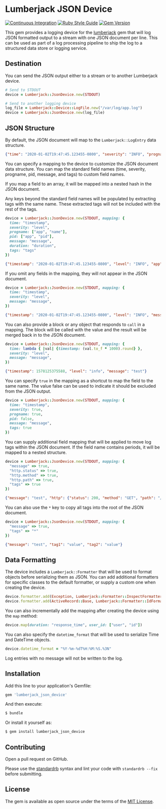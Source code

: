 # Lumberjack JSON Device

[![Continuous Integration](https://github.com/bdurand/lumberjack_json_device/actions/workflows/continuous_integration.yml/badge.svg)](https://github.com/bdurand/lumberjack_json_device/actions/workflows/continuous_integration.yml)
[![Ruby Style Guide](https://img.shields.io/badge/code_style-standard-brightgreen.svg)](https://github.com/testdouble/standard)
[![Gem Version](https://badge.fury.io/rb/lumberjack_json_device.svg)](https://badge.fury.io/rb/lumberjack_json_device)

This gem provides a logging device for the [lumberjack](https://github.com/bdurand/lumberjack) gem that will log JSON formatted output to a stream with one JSON document per line. This can be used as part of a log processing pipeline to ship the log to a structured data store or logging service.

## Destination

You can send the JSON output either to a stream or to another Lumberjack device.

```ruby
# Send to STDOUT
device = Lumberjack::JsonDevice.new(STDOUT)

# Send to another logging device
log_file = Lumberjack::Device::LogFile.new("/var/log/app.log")
device = Lumberjack::JsonDevice.new(log_file)
```

## JSON Structure

By default, the JSON document will map to the `Lumberjack::LogEntry` data structure.

```json
{"time": "2020-01-02T19:47:45.123455-0800", "severity": "INFO", "progname": "web", "pid": 101, "message": "test", "tags": {"foo": "bar"}}
```

You can specify a mapping to the device to customize the JSON document data structure. You can map the standard field names (time, severity, progname, pid, message, and tags) to custom field names.

If you map a field to an array, it will be mapped into a nested hash in the JSON document.

Any keys beyond the standard field names will be populated by extracting tags with the same name. These extracted tags will not be included with the rest of the tags.

```ruby
device = Lumberjack::JsonDevice.new(STDOUT, mapping: {
  time: "timestamp",
  severity: "level",
  progname: ["app", "name"],
  pid: ["app", "pid"],
  message: "message",
  duration: "duration",
  tags: "tags"
})
```

```json
{"timestamp": "2020-01-02T19:47:45.123455-0800", "level": "INFO", "app": {"name": "web", "pid": 101}, "message": "test", "duration": 5, "tags": {"foo": "bar"}}
```

If you omit any fields in the mapping, they will not appear in the JSON document.

```ruby
device = Lumberjack::JsonDevice.new(STDOUT, mapping: {
  time: "timestamp",
  severity: "level",
  message: "message",
})
```

```json
{"timestamp": "2020-01-02T19:47:45.123455-0800", "level": "INFO", "message": "test"}
```

You can also provide a block or any object that responds to `call` in a mapping. The block will be called with the value and the result will be merged back in to the JSON document.

```ruby
device = Lumberjack::JsonDevice.new(STDOUT, mapping: {
  time: lambda { |val| {timestamp: (val.to_f * 1000).round} },
  severity: "level",
  message: "message",
})
```

```json
{"timestamp": 1578125375588, "level": "info", "message": "test"}
```

You can specify `true` in the mapping as a shortcut to map the field to the same name. The value false can be used to indicate it should be excluded from the JSON output.

```ruby
device = Lumberjack::JsonDevice.new(STDOUT, mapping: {
  time: "timestamp",
  severity: true,
  progname: true,
  pid: false,
  message: "message",
  tags: true
})
```

You can supply additional field mapping that will be applied to move log tags within the JSON document. If the field name contains periods, it will be mapped to a nested structure.

```ruby
device = Lumberjack::JsonDevice.new(STDOUT, mapping: {
  "message" => true,
  "http.status" => true,
  "http.method" => true,
  "http.path" => true,
  "tags" => true
})
```

```json
{"message": "test", "http": {"status": 200, "method": "GET", "path": "/resource"}}
```

You can also use the `*` key to copy all tags into the root of the JSON document.

```ruby
device = Lumberjack::JsonDevice.new(STDOUT, mapping: {
  "message" => true,
  "tags" => "*"
})
```

```json
{"message": "test", "tag1": "value", "tag2": "value"}
```

## Data Formatting

The device includes a `Lumberjack::Formatter` that will be used to format objects before serializing them as JSON. You can add additional formatters for specific classes to the default formatter, or supply a custom one when creating the device.

```ruby
device.formatter.add(Exception, Lumberjack::Formatter::InspectFormatter.new)
device.formatter.add(ActiveRecord::Base, Lumberjack::Formatter::IdFormatter.new)
```

You can also incrementally add the mapping after creating the device using the `map` method:

```ruby
device.map(duration: "response_time", user_id: ["user", "id"])
```

You can also specify the `datetime_format` that will be used to serialize Time and DateTime objects.

```ruby
device.datetime_format = "%Y-%m-%dT%H:%M:%S.%3N"
```

Log entries with no message will not be written to the log.

## Installation

Add this line to your application's Gemfile:

```ruby
gem 'lumberjack_json_device'
```

And then execute:
```bash
$ bundle
```

Or install it yourself as:
```bash
$ gem install lumberjack_json_device
```

## Contributing

Open a pull request on GitHub.

Please use the [standardrb](https://github.com/testdouble/standard) syntax and lint your code with `standardrb --fix` before submitting.

## License

The gem is available as open source under the terms of the [MIT License](https://opensource.org/licenses/MIT).
